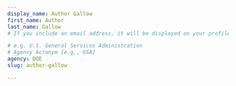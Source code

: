 ```yaml
---
display_name: Author Gallow
first_name: Author
last_name: Gallow
# If you include an email address, it will be displayed on your profile page

# e.g. U.S. General Services Administration
# Agency Acronym [e.g., GSA]
agency: DOE
slug: author-gallow

---
```

